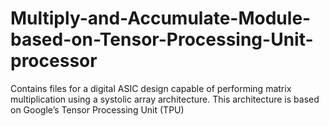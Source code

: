 # Multiply-and-Accumulate-Module-based-on-Tensor-Processing-Unit-processor
Contains files for a digital ASIC design capable of performing matrix multiplication using a systolic array architecture. This architecture is based on Google’s Tensor Processing Unit (TPU)


